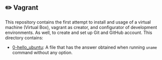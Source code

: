 ## :pencil2: Vagrant
This repository contains the first attempt to install and usage of a virtual machine (Virtual Box), vagrant as creator, and configurator of development environments. As well, to create and set up Git and GitHub account. This directory contains:

 - [0-hello_ubuntu](https://github.com/dmhenaopa/holbertonschool-zero_day/blob/master/0x00-vagrant/0-hello_ubuntu): A file that has the answer obtained when running `uname` command without any option.

<!--stackedit_data:
eyJoaXN0b3J5IjpbMTE1NjYxMzMzLC0yMTM3NDg1MDg0LC0xNT
A1NTk0OTcyLDEzNzEzMDEyODldfQ==
-->